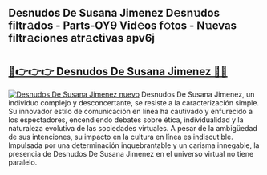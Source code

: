 ## Desnudos De Susana Jimenez D𝚎sn𝚞dos filtr𝚊dos - Parts-OY9 Vid𝚎os f𝚘tos - N𝚞evas filtr𝚊ciones atr𝚊ctivas apv6j

# <h2><a href="http://mb92842.tromn.icu/?c=Desnudos+De+Susana+Jimenez">🔗👉👉👉 Desnudos De Susana Jimenez 🔗🔗</a></h2>

[![Desnudos De Susana Jimenez nuevo](https://i.imgur.com/pEAQMta.gif)](http://mb92842.tromn.icu/?c=Desnudos+De+Susana+Jimenez)
Desnudos De Susana Jimenez, un individuo complejo y desconcertante, se resiste a la caracterización simple. Su innovador estilo de comunicación en línea ha cautivado y enfurecido a los espectadores, encendiendo debates sobre ética, individualidad y la naturaleza evolutiva de las sociedades virtuales. A pesar de la ambigüedad de sus intenciones, su impacto en la cultura en línea es indiscutible. Impulsada por una determinación inquebrantable y un carisma innegable, la presencia de Desnudos De Susana Jimenez en el universo virtual no tiene paralelo.

